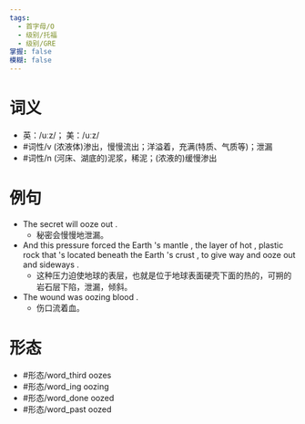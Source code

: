 ```yaml
---
tags:
  - 首字母/O
  - 级别/托福
  - 级别/GRE
掌握: false
模糊: false
---
```

# 词义
- 英：/uːz/； 美：/uːz/
- #词性/v  (浓液体)渗出，慢慢流出；洋溢着，充满(特质、气质等)；泄漏
- #词性/n  (河床、湖底的)泥浆，稀泥；(浓液的)缓慢渗出
# 例句
- The secret will ooze out .
	- 秘密会慢慢地泄漏。
- And this pressure forced the Earth 's mantle , the layer of hot , plastic rock that 's located beneath the Earth 's crust , to give way and ooze out and sideways .
	- 这种压力迫使地球的表层，也就是位于地球表面硬壳下面的热的，可朔的岩石层下陷，泄漏，倾斜。
- The wound was oozing blood .
	- 伤口流着血。
# 形态
- #形态/word_third oozes
- #形态/word_ing oozing
- #形态/word_done oozed
- #形态/word_past oozed
